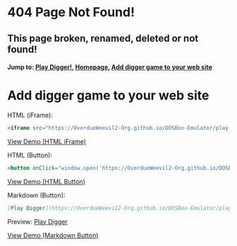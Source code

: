 # 404 Page Not Found!
## This page broken, renamed, deleted or not found!
#### Jump to: [Play Digger!](https://OverdueWeevil2-Org.github.io/DOSBox-Emulator/play.html?game=games%2Fdigger-v3.jsdos), [Homepage](https://OverdueWeevil2-Org.github.io/DOSBox-Emulator/), [Add digger game to your web site](#add-digger-game-to-your-web-site)
# Add digger game to your web site
HTML (iFrame):
```html
<iframe src="https://OverdueWeevil2-Org.github.io/DOSBox-Emulator/play.html?game=games%2Fdigger-v3.jsdos" marginwidth="0px" height="400px" width="600px" allowfullscreen></iframe>
```
[View Demo (HTML iFrame)](https://OverdueWeevil2-Org.github.io/DOSBox-Emulator/iframe-demo.html)

HTML (Button):
```html
<button onClick="window.open('https://OverdueWeevil2-Org.github.io/DOSBox-Emulator/play.html?game=games%2Fdigger-v3.jsdos')">Play Digger</button>
```
[View Demo (HTML Button)](https://OverdueWeevil2-Org.github.io/DOSBox-Emulator/button-demo.html)

Markdown (Button):
```markdown
[Play Digger](https://OverdueWeevil2-Org.github.io/DOSBox-Emulator/play.html?game=games%2Fdigger-v3.jsdos)
```
Preview: [Play Digger](https://OverdueWeevil2-Org.github.io/DOSBox-Emulator/play.html?game=games%2Fdigger-v3.jsdos)

[View Demo (Markdown Button)](https://OverdueWeevil2-Org.github.io/DOSBox-Emulator/button-demo.md.html)
